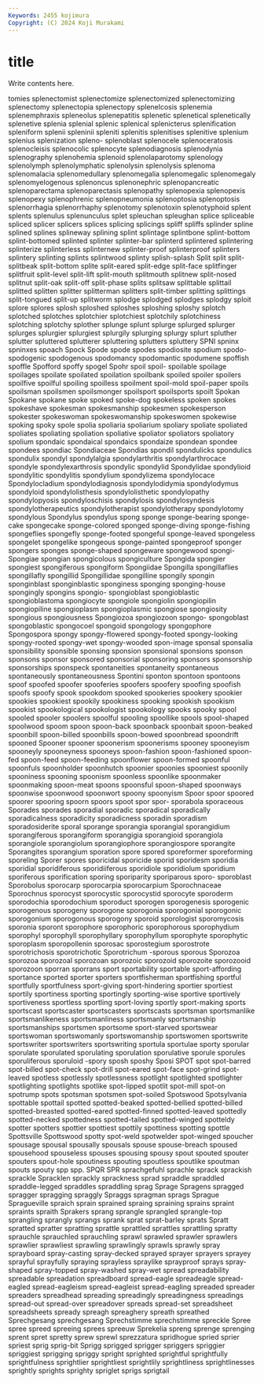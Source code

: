 ```yaml
---
Keywords: 2455 kojimura
Copyright: (C) 2024 Koji Murakami
---
```


# title

Write contents here.



tomies splenectomist splenectomize splenectomized splenectomizing
splenectomy splenectopia splenectopy splenelcosis splenemia splenemphraxis spleneolus splenepatitis splenetic splenetical
splenetically splenetive splenia splenial splenic splenical splenicterus splenification spleniform splenii
spleninii spleniti splenitis splenitises splenitive splenium splenius splenization spleno- splenoblast
splenocele splenoceratosis splenocleisis splenocolic splenocyte splenodiagnosis splenodynia splenography splenohemia splenoid
splenolaparotomy splenology splenolymph splenolymphatic splenolysin splenolysis splenoma splenomalacia splenomedullary splenomegalia
splenomegalic splenomegaly splenomyelogenous splenoncus splenonephric splenopancreatic splenoparectama splenoparectasis splenopathy splenopexia
splenopexis splenopexy splenophrenic splenopneumonia splenoptosia splenoptosis splenorrhagia splenorrhaphy splenotomy splenotoxin
splenotyphoid splent splents splenulus splenunculus splet spleuchan spleughan splice spliceable
spliced splicer splicers splices splicing splicings spliff spliffs splinder spline
splined splines splineway splining splint splintage splintbone splint-bottom splint-bottomed splinted
splinter splinter-bar splinterd splintered splintering splinterize splinterless splinternew splinter-proof splinterproof
splinters splintery splinting splints splintwood splinty splish-splash Split split split-
splitbeak split-bottom splite split-eared split-edge split-face splitfinger splitfruit split-level split-lift
split-mouth splitmouth splitnew split-nosed splitnut split-oak split-off split-phase splits splitsaw
splittable splittail splitted splitten splitter splitterman splitters split-timber splitting splittings
split-tongued split-up splitworm splodge splodged splodges splodgy sploit splore splores
splosh sploshed sploshes sploshing sploshy splotch splotched splotches splotchier splotchiest
splotchily splotchiness splotching splotchy splother splunge splunt splurge splurged splurger
splurges splurgier splurgiest splurgily splurging splurgy splurt spluther splutter spluttered
splutterer spluttering splutters spluttery SPNI spninx spninxes spoach Spock Spode
spode spodes spodiosite spodium spodo- spodogenic spodogenous spodomancy spodomantic spodumene
spoffish spoffle Spofford spoffy spogel Spohr spoil spoil- spoilable spoilage
spoilages spoilate spoilated spoilation spoilbank spoiled spoiler spoilers spoilfive spoilful
spoiling spoilless spoilment spoil-mold spoil-paper spoils spoilsman spoilsmen spoilsmonger spoilsport
spoilsports spoilt Spokan Spokane spokane spoke spoked spoke-dog spokeless spoken
spokes spokeshave spokesman spokesmanship spokesmen spokesperson spokester spokeswoman spokeswomanship spokeswomen
spokewise spoking spoky spole spolia spoliaria spoliarium spoliary spoliate spoliated
spoliates spoliating spoliation spoliative spoliator spoliators spoliatory spolium spondaic spondaical
spondaics spondaize spondean spondee spondees spondiac Spondiaceae Spondias spondil spondulicks
spondulics spondulix spondyl spondylalgia spondylarthritis spondylarthrocace spondyle spondylexarthrosis spondylic spondylid
Spondylidae spondylioid spondylitic spondylitis spondylium spondylizema spondylocace Spondylocladium spondylodiagnosis spondylodidymia
spondylodymus spondyloid spondylolisthesis spondylolisthetic spondylopathy spondylopyosis spondyloschisis spondylosis spondylosyndesis spondylotherapeutics
spondylotherapist spondylotherapy spondylotomy spondylous Spondylus spondylus spong sponge sponge-bearing sponge-cake
spongecake sponge-colored sponged sponge-diving sponge-fishing spongeflies spongefly sponge-footed spongeful sponge-leaved
spongeless spongelet spongelike spongeous sponge-painted spongeproof sponger spongers sponges sponge-shaped
spongeware spongewood spongi- Spongiae spongian spongicolous spongiculture Spongida spongier spongiest
spongiferous spongiform Spongiidae Spongilla spongillaflies spongillafly spongillid Spongillidae spongilline spongily
spongin sponginblast sponginblastic sponginess sponging sponging-house spongingly spongins spongio- spongioblast
spongioblastic spongioblastoma spongiocyte spongiole spongiolin spongiopilin spongiopiline spongioplasm spongioplasmic spongiose
spongiosity spongious spongiousness Spongiozoa spongiozoon spongo- spongoblast spongoblastic spongocoel spongoid
spongology spongophore Spongospora spongy spongy-flowered spongy-footed spongy-looking spongy-rooted spongy-wet spongy-wooded
spon-image sponsal sponsalia sponsibility sponsible sponsing sponsion sponsional sponsions sponson
sponsons sponsor sponsored sponsorial sponsoring sponsors sponsorship sponsorships sponspeck spontaneities
spontaneity spontaneous spontaneously spontaneousness Spontini sponton spontoon spontoons spoof spoofed
spoofer spooferies spoofers spoofery spoofing spoofish spoofs spoofy spook spookdom
spooked spookeries spookery spookier spookies spookiest spookily spookiness spooking spookish
spookism spookist spookological spookologist spookology spooks spooky spool spooled spooler
spoolers spoolful spooling spoollike spools spool-shaped spoolwood spoom spoon spoon-back
spoonback spoonbait spoon-beaked spoonbill spoon-billed spoonbills spoon-bowed spoonbread spoondrift spooned
Spooner spooner spoonerism spoonerisms spooney spooneyism spooneyly spooneyness spooneys spoon-fashion
spoon-fashioned spoon-fed spoon-feed spoon-feeding spoonflower spoon-formed spoonful spoonfuls spoonholder spoonhutch
spoonier spoonies spooniest spoonily spooniness spooning spoonism spoonless spoonlike spoonmaker
spoonmaking spoon-meat spoons spoonsful spoon-shaped spoonways spoonwise spoonwood spoonwort spoony
spoonyism Spoor spoor spoored spoorer spooring spoorn spoors spoot spor
spor- sporabola sporaceous Sporades sporades sporadial sporadic sporadical sporadically sporadicalness
sporadicity sporadicness sporadin sporadism sporadosiderite sporal sporange sporangia sporangial sporangidium
sporangiferous sporangiform sporangigia sporangioid sporangiola sporangiole sporangiolum sporangiophore sporangiospore sporangite
Sporangites sporangium sporation spore spored sporeformer sporeforming sporeling Sporer spores
sporicidal sporicide sporid sporidesm sporidia sporidial sporidiferous sporidiiferous sporidiole sporidiolum
sporidium sporiferous sporification sporing sporiparity sporiparous sporo- sporoblast Sporobolus sporocarp
sporocarpia sporocarpium Sporochnaceae Sporochnus sporocyst sporocystic sporocystid sporocyte sporoderm sporodochia
sporodochium sporoduct sporogen sporogenesis sporogenic sporogenous sporogeny sporogone sporogonia sporogonial
sporogonic sporogonium sporogonous sporogony sporoid sporologist sporomycosis sporonia sporont sporophore
sporophoric sporophorous sporophydium sporophyl sporophyll sporophyllary sporophyllum sporophyte sporophytic sporoplasm
sporopollenin sporosac sporostegium sporostrote sporotrichosis sporotrichotic Sporotrichum -sporous sporous Sporozoa
sporozoa sporozoal sporozoan sporozoic sporozoid sporozoite sporozooid sporozoon sporran sporrans
sport sportability sportable sport-affording sportance sported sporter sporters sportfisherman sportfishing
sportful sportfully sportfulness sport-giving sport-hindering sportier sportiest sportily sportiness sporting
sportingly sporting-wise sportive sportively sportiveness sportless sportling sport-loving sportly sport-making
sports sportscast sportscaster sportscasters sportscasts sportsman sportsmanlike sportsmanlikeness sportsmanliness sportsmanly
sportsmanship sportsmanships sportsmen sportsome sport-starved sportswear sportswoman sportswomanly sportswomanship sportswomen
sportswrite sportswriter sportswriters sportswriting sportula sportulae sporty sporular sporulate sporulated
sporulating sporulation sporulative sporule sporules sporuliferous sporuloid -spory sposh sposhy
Sposi SPOT spot spot-barred spot-billed spot-check spot-drill spot-eared spot-face spot-grind
spot-leaved spotless spotlessly spotlessness spotlight spotlighted spotlighter spotlighting spotlights spotlike
spot-lipped spotlit spot-mill spot-on spotrump spots spotsman spotsmen spot-soiled Spotswood
Spotsylvania spottable spottail spotted spotted-beaked spotted-bellied spotted-billed spotted-breasted spotted-eared spotted-finned
spotted-leaved spottedly spotted-necked spottedness spotted-tailed spotted-winged spotteldy spotter spotters spottier
spottiest spottily spottiness spotting spottle Spottsville Spottswood spotty spot-weld spotwelder
spot-winged spoucher spousage spousal spousally spousals spouse spouse-breach spoused spousehood
spouseless spouses spousing spousy spout spouted spouter spouters spout-hole spoutiness
spouting spoutless spoutlike spoutman spouts spouty spp spp. SPQR SPR
sprachgefuhl sprachle sprack sprackish sprackle Spracklen sprackly sprackness sprad spraddle
spraddled spraddle-legged spraddles spraddling sprag Sprage Spragens spragged spragger spragging
spraggly Spraggs spragman sprags Sprague Spragueville spraich sprain sprained spraing
spraining sprains spraint spraints spraith Sprakers sprang sprangle sprangled sprangle-top
sprangling sprangly sprangs sprank sprat sprat-barley sprats Spratt spratted spratter
spratting sprattle sprattled sprattles sprattling spratty sprauchle sprauchled sprauchling sprawl
sprawled sprawler sprawlers sprawlier sprawliest sprawling sprawlingly sprawls sprawly spray
sprayboard spray-casting spray-decked sprayed sprayer sprayers sprayey sprayful sprayfully spraying
sprayless spraylike sprayproof sprays spray-shaped spray-topped spray-washed spray-wet spread spreadability
spreadable spreadation spreadboard spread-eagle spreadeagle spread-eagled spread-eagleism spread-eagleist spread-eagling spreaded
spreader spreaders spreadhead spreading spreadingly spreadingness spreadings spread-out spread-over spreadover
spreads spread-set spreadsheet spreadsheets spready spreagh spreaghery spreath spreathed Sprechgesang
sprechgesang Sprechstimme sprechstimme spreckle Spree spree spreed spreeing sprees spreeuw
Sprekelia spreng sprenge sprenging sprent spret spretty sprew sprewl sprezzatura
spridhogue spried sprier spriest sprig sprig-bit Sprigg sprigged sprigger spriggers
spriggier spriggiest sprigging spriggy spright sprighted sprightful sprightfully sprightfulness sprightlier
sprightliest sprightlily sprightliness sprightlinesses sprightly sprights sprighty spriglet sprigs sprigtail
